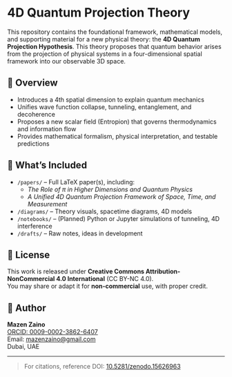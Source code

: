 # 4D Quantum Projection Theory

This repository contains the foundational framework, mathematical models, and supporting material for a new physical theory: the **4D Quantum Projection Hypothesis**. This theory proposes that quantum behavior arises from the projection of physical systems in a four-dimensional spatial framework into our observable 3D space.

## 🔬 Overview

- Introduces a 4th spatial dimension to explain quantum mechanics
- Unifies wave function collapse, tunneling, entanglement, and decoherence
- Proposes a new scalar field (Entropion) that governs thermodynamics and information flow
- Provides mathematical formalism, physical interpretation, and testable predictions

## 📂 What’s Included

- `/papers/` – Full LaTeX paper(s), including:
  - _The Role of π in Higher Dimensions and Quantum Physics_
  - _A Unified 4D Quantum Projection Framework of Space, Time, and Measurement_
- `/diagrams/` – Theory visuals, spacetime diagrams, 4D models
- `/notebooks/` – (Planned) Python or Jupyter simulations of tunneling, 4D interference
- `/drafts/` – Raw notes, ideas in development

## 📜 License

This work is released under **Creative Commons Attribution-NonCommercial 4.0 International** (CC BY-NC 4.0).  
You may share or adapt it for **non-commercial** use, with proper credit.

## 👤 Author

**Mazen Zaino**  
[ORCID: 0009-0002-3862-6407](https://orcid.org/0009-0002-3862-6407)  
Email: mazenzaino@gmail.com  
Dubai, UAE

---

> For citations, reference DOI: [10.5281/zenodo.15626963](https://doi.org/10.5281/zenodo.15626963)
